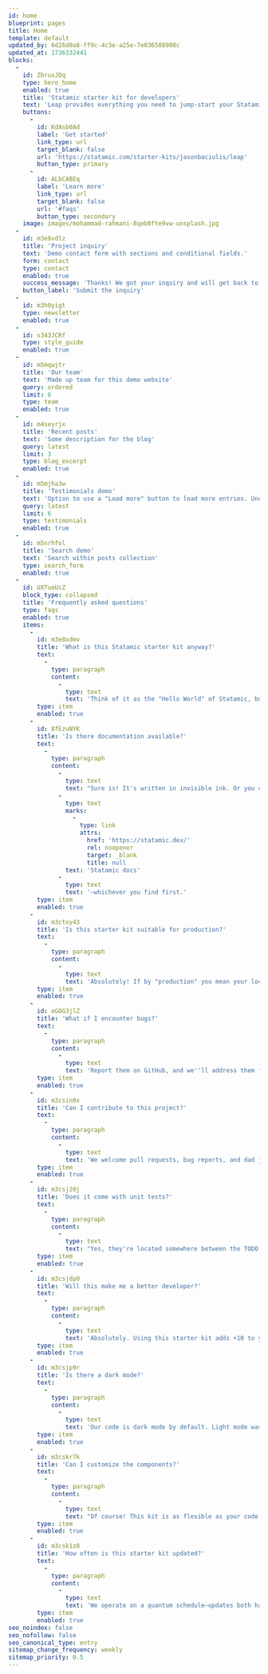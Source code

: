 ```yaml
---
id: home
blueprint: pages
title: Home
template: default
updated_by: 6d26d0a8-ff9c-4c3e-a25e-7e036508908c
updated_at: 1736332441
blocks:
  -
    id: ZbruxJDq
    type: hero_home
    enabled: true
    title: 'Statamic starter kit for developers'
    text: 'Leap provides everything you need to jump-start your Statamic project, then gets out of your way so you can build bespoke websites.'
    buttons:
      -
        id: KdAsb0Ad
        label: 'Get started'
        link_type: url
        target_blank: false
        url: 'https://statamic.com/starter-kits/jasonbaciulis/leap'
        button_type: primary
      -
        id: ALbCABEq
        label: 'Learn more'
        link_type: url
        target_blank: false
        url: '#faqs'
        button_type: secondary
    image: images/mohammad-rahmani-8qeb0fte9vw-unsplash.jpg
  -
    id: m3e8vdlz
    title: 'Project inquiry'
    text: 'Demo contact form with sections and conditional fields.'
    form: contact
    type: contact
    enabled: true
    success_message: 'Thanks! We got your inquiry and will get back to you within 24 hours.'
    button_label: 'Submit the inquiry'
  -
    id: m3h0yigt
    type: newsletter
    enabled: true
  -
    id: s343JCRf
    type: style_guide
    enabled: true
  -
    id: m5mqwjtr
    title: 'Our team'
    text: 'Made up team for this demo website'
    query: ordered
    limit: 6
    type: team
    enabled: true
  -
    id: m4seyrjx
    title: 'Recent posts'
    text: 'Some description for the blog'
    query: latest
    limit: 3
    type: blog_excerpt
    enabled: true
  -
    id: m5mjha3w
    title: 'Testimonials demo'
    text: 'Option to use a "Load more" button to load more entries. Under the hood a tiny and flexible JS script can handle loading entries from any collection.'
    query: latest
    limit: 6
    type: testimonials
    enabled: true
  -
    id: m5nrhfol
    title: 'Search demo'
    text: 'Search within posts collection'
    type: search_form
    enabled: true
  -
    id: UXTueUcZ
    block_type: collapsed
    title: 'Frequently asked questions'
    type: faqs
    enabled: true
    items:
      -
        id: m3e8xdmv
        title: 'What is this Statamic starter kit anyway?'
        text:
          -
            type: paragraph
            content:
              -
                type: text
                text: 'Think of it as the "Hello World" of Statamic, but with more bells, whistles, and hidden Easter eggs you''ll probably never find.'
        type: item
        enabled: true
      -
        id: 8fEzuNYK
        title: 'Is there documentation available?'
        text:
          -
            type: paragraph
            content:
              -
                type: text
                text: "Sure is! It's written in invisible ink. Or you can check the official "
              -
                type: text
                marks:
                  -
                    type: link
                    attrs:
                      href: 'https://statamic.dev/'
                      rel: noopener
                      target: _blank
                      title: null
                text: 'Statamic docs'
              -
                type: text
                text: '—whichever you find first.'
        type: item
        enabled: true
      -
        id: m3ctoy43
        title: 'Is this starter kit suitable for production?'
        text:
          -
            type: paragraph
            content:
              -
                type: text
                text: 'Absolutely! If by "production" you mean your local environment where you''re the only user. Otherwise, proceed with the usual developer optimism.'
        type: item
        enabled: true
      -
        id: eGOG3jlZ
        title: 'What if I encounter bugs?'
        text:
          -
            type: paragraph
            content:
              -
                type: text
                text: 'Report them on GitHub, and we''ll address them faster than you can say "cache cleared." Or, you know, turn it off and on again.'
        type: item
        enabled: true
      -
        id: m3csin0x
        title: 'Can I contribute to this project?'
        text:
          -
            type: paragraph
            content:
              -
                type: text
                text: 'We welcome pull requests, bug reports, and dad jokes. Bonus points if you include all three.'
        type: item
        enabled: true
      -
        id: m3csj20j
        title: 'Does it come with unit tests?'
        text:
          -
            type: paragraph
            content:
              -
                type: text
                text: "Yes, they're located somewhere between the TODO comments and the commented-out console logs."
        type: item
        enabled: true
      -
        id: m3csjdp0
        title: 'Will this make me a better developer?'
        text:
          -
            type: paragraph
            content:
              -
                type: text
                text: 'Absolutely. Using this starter kit adds +10 to your Stack Overflow reputation. Disclaimer: This is not legally binding.'
        type: item
        enabled: true
      -
        id: m3csjp9r
        title: 'Is there a dark mode?'
        text:
          -
            type: paragraph
            content:
              -
                type: text
                text: 'Our code is dark mode by default. Light mode was deprecated after too many developers complained about the glare.'
        type: item
        enabled: true
      -
        id: m3cskr7k
        title: 'Can I customize the components?'
        text:
          -
            type: paragraph
            content:
              -
                type: text
                text: "Of course! This kit is as flexible as your code after a three-coffee streak. Just don't blame us if it becomes self-aware."
        type: item
        enabled: true
      -
        id: m3csk1z8
        title: 'How often is this starter kit updated?'
        text:
          -
            type: paragraph
            content:
              -
                type: text
                text: 'We operate on a quantum schedule—updates both have and have not been made until you check the commit history.'
        type: item
        enabled: true
seo_noindex: false
seo_nofollow: false
seo_canonical_type: entry
sitemap_change_frequency: weekly
sitemap_priority: 0.5
---
```

